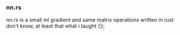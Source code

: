 ### nn.rs

nn.rs is a small ml gradient and same matrix operations written in rust  
don't know, at least that what i taught 😏;
